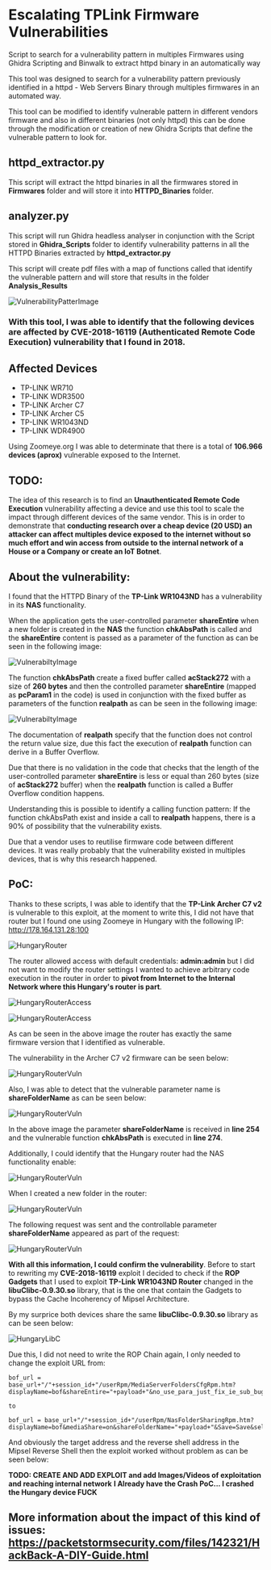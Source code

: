 # Escalating TPLink Firmware Vulnerabilities
Script to search for a vulnerability pattern in multiples Firmwares using Ghidra Scripting and Binwalk to extract httpd binary in an automatically way

This tool was designed to search for a vulnerability pattern previously identified in a httpd - Web Servers Binary through multiples firmwares in an automated way.

This tool can be modified to identify vulnerable pattern in different vendors firmware and also in different binaries (not only httpd) this can be done through the modification or creation of new Ghidra Scripts that define the vulnerable pattern to look for.

## httpd_extractor.py
This script will extract the httpd binaries in all the firmwares stored in **Firmwares** folder and will store it into **HTTPD_Binaries** folder.

## analyzer.py
This script will run Ghidra headless analyser in conjunction with the Script stored in **Ghidra_Scripts** folder to identify vulnerability patterns in all the HTTPD Binaries extracted by **httpd_extractor.py**

This script will create pdf files with a map of functions called that identify the vulnerable pattern and will store that results in the folder **Analysis_Results**

![VulnerabilityPatterImage](./Resources/github_imgs/pattern.png)

### With this tool, I was able to identify that the following devices are affected by CVE-2018-16119 (Authenticated Remote Code Execution) vulnerability that I found in 2018.

## Affected Devices
* TP-LINK WR710
* TP-LINK WDR3500
* TP-LINK Archer C7
* TP-LINK Archer C5
* TP-LINK WR1043ND
* TP-LINK WDR4900

Using Zoomeye.org I was able to determinate that there is a total of **106.966 devices (aprox)** vulnerable exposed to the Internet.

## TODO:
The idea of this research is to find an **Unauthenticated Remote Code Execution** vulnerability affecting a device and use this tool to scale the impact through different devices of the same vendor. This is in order to demonstrate that **conducting research over a cheap device (20 USD) an attacker can affect multiples device exposed to the internet without so much effort and win access from outside to the internal network of a House or a Company or create an IoT Botnet**.

## About the vulnerability:

I found that the HTTPD Binary of the **TP-Link WR1043ND** has a vulnerability in its **NAS** functionality.

When the application gets the user-controlled parameter **shareEntire** when a new folder is created in the **NAS** the function **chkAbsPath** is called and the **shareEntire** content is passed as a parameter of the function as can be seen in the following image:

![VulnerabiltyImage](./Resources/github_imgs/GetVariable.png)

The function **chkAbsPath** create a fixed buffer called **acStack272** with a size of **260 bytes** and then the controlled parameter **shareEntire** (mapped as **pcParam1** in the code) is used in conjunction with the fixed buffer as parameters of the function **realpath** as can be seen in the following image:

![VulnerabiltyImage](./Resources/github_imgs/realpath.png)

The documentation of **realpath** specify that the function does not control the return value size, due this fact the execution of **realpath** function can derive in a Buffer Overflow.

Due that there is no validation in the code that checks that the length of the user-controlled parameter **shareEntire** is less or equal than 260 bytes (size of **acStack272** buffer) when the **realpath** function is called a Buffer Overflow condition happens.

Understanding this is possible to identify a calling function pattern: If the function chkAbsPath exist and inside a call to **realpath** happens, there is a 90% of possibility that the vulnerability exists.

Due that a vendor uses to reutilise firmware code between different devices. It was really probably that the vulnerability existed in multiples devices, that is why this research happened.

## PoC:
Thanks to these scripts, I was able to identify that the **TP-Link Archer C7 v2** is vulnerable to this exploit, at the moment to write this, I did not have that router but I found one using Zoomeye in Hungary with the following IP: http://178.164.131.28:100

![HungaryRouter](./InternetVictimHungary_PoC/DefaultCreds_Hungary.png)

The router allowed access with default credentials: **admin:admin** but I did not want to modify the router settings I wanted to achieve arbitrary code execution in the router in order to **pivot from Internet to the Internal Network where this Hungary's router is part**.

![HungaryRouterAccess](./InternetVictimHungary_PoC/AdminAccess.png)

![HungaryRouterAccess](./InternetVictimHungary_PoC/PanelAccess.png)

As can be seen in the above image the router has exactly the same firmware version that I identified as vulnerable.

The vulnerability in the Archer C7 v2 firmware can be seen below:

![HungaryRouterVuln](./InternetVictimHungary_PoC/ArcherC7v2_Vulnerability.png)

Also, I was able to detect that the vulnerable parameter name is **shareFolderName** as can be seen below:

![HungaryRouterVuln](./InternetVictimHungary_PoC/ArcherC7v2_shareFolderName_injectionPoint.png)

In the above image the parameter **shareFolderName** is received in **line 254** and the vulnerable function **chkAbsPath** is executed in **line 274**. 

Additionally, I could identify that the Hungary router had the NAS functionality enable:

![HungaryRouterVuln](./InternetVictimHungary_PoC/FolderSharingContentVuln.png)

When I created a new folder in the router:

![HungaryRouterVuln](./InternetVictimHungary_PoC/createSharedFolder.png)

The following request was sent and the controllable parameter **shareFolderName** appeared as part of the request:

![HungaryRouterVuln](./InternetVictimHungary_PoC/ArcherC7v2_Vulnerable_Request.png)


**With all this information, I could confirm the vulnerability**. Before to start to rewriting my **CVE-2018-16119** exploit I decided to check if the **ROP Gadgets** that I used to exploit **TP-Link WR1043ND Router** changed in the **libuClibc-0.9.30.so** library, that is the one that contain the Gadgets to bypass the Cache Incoherency of Mipsel Architecture.

By my surprice both devices share the same **libuClibc-0.9.30.so** library as can be seen below:

![HungaryLibC](./InternetVictimHungary_PoC/md5.png)

Due this, I did not need to write the ROP Chain again, I only needed to change the exploit URL from:

```
bof_url = base_url+"/"+session_id+"/userRpm/MediaServerFoldersCfgRpm.htm?displayName=bof&shareEntire="+payload+"&no_use_para_just_fix_ie_sub_bug=&Save=Save"

to

bof_url = base_url+"/"+session_id+"/userRpm/NasFolderSharingRpm.htm?displayName=bof&mediaShare=on&shareFolderName="+payload+"&Save=Save&selPage=0&Page=1&subpage=2&no_use_para_just_fix_ie_sub_bug="
```

And obviously the target address and the reverse shell address in the Mipsel Reverse Shell then the exploit worked without  problem as can be seen below:

**TODO: CREATE AND ADD EXPLOIT and add Images/Videos of exploitation and reaching internal network**
**I Already have the Crash PoC... I crashed the Hungary device FUCK**


## More information about the impact of this kind of issues: https://packetstormsecurity.com/files/142321/HackBack-A-DIY-Guide.html
